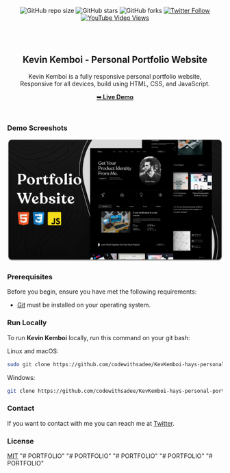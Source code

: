 <div align="center">
  
  ![GitHub repo size](https://img.shields.io/github/repo-size/codewithsadee/KevKemboi-hays-personal-portfolio)
  ![GitHub stars](https://img.shields.io/github/stars/codewithsadee/KevKemboi-hays-personal-portfolio?style=social)
  ![GitHub forks](https://img.shields.io/github/forks/codewithsadee/KevKemboi-hays-personal-portfolio?style=social)
[![Twitter Follow](https://img.shields.io/twitter/follow/codewithsadee_?style=social)](https://twitter.com/intent/follow?screen_name=codewithsadee_)
  [![YouTube Video Views](https://img.shields.io/youtube/views/lzledoZLFBQ?style=social)](https://youtu.be/lzledoZLFBQ)

  <br />
  <br />

  <h2 align="center">Kevin Kemboi - Personal Portfolio Website</h2>

  Kevin Kemboi is a fully responsive personal portfolio website, <br />Responsive for all devices, build using HTML, CSS, and JavaScript.

  <a href="https://codewithsadee.github.io/KevKemboi-hays-personal-portfolio/"><strong>➥ Live Demo</strong></a>

</div>

<br />

### Demo Screeshots

![Kevin Kemboi Desktop Demo](./readme-images/desktop.png "Desktop Demo")

### Prerequisites

Before you begin, ensure you have met the following requirements:

* [Git](https://git-scm.com/downloads "Download Git") must be installed on your operating system.

### Run Locally

To run **Kevin Kemboi** locally, run this command on your git bash:

Linux and macOS:

```bash
sudo git clone https://github.com/codewithsadee/KevKemboi-hays-personal-portfolio.git
```

Windows:

```bash
git clone https://github.com/codewithsadee/KevKemboi-hays-personal-portfolio.git
```

### Contact

If you want to contact with me you can reach me at [Twitter](https://www.twitter.com/codewithsadee).

### License

[MIT](https://choosealicense.com/licenses/mit/)
"# PORTFOLIO" 
"# PORTFOLIO" 
"# PORTFOLIO" 
"# PORTFOLIO" 
"# PORTFOLIO" 
